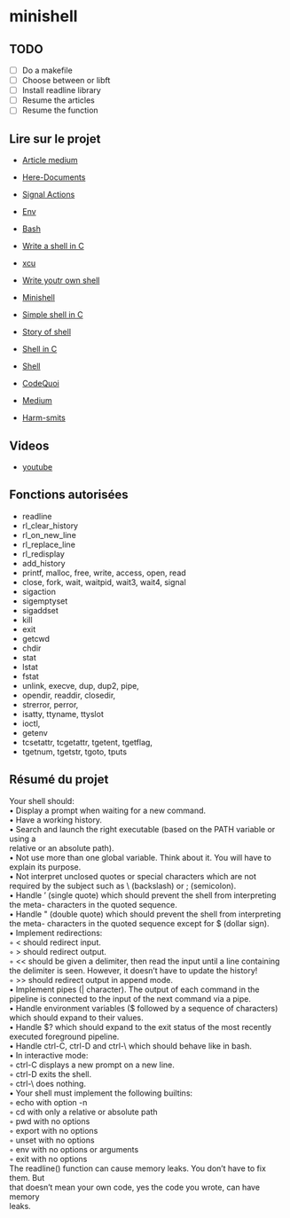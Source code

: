 # minishell

## TODO

- [ ] Do a makefile
- [ ] Choose between or libft
- [ ] Install readline library
- [ ] Resume the articles
- [ ] Resume the function

## Lire sur le projet

- [Article medium](https://m4nnb3ll.medium.com/minishell-building-a-mini-bash-a-42-project-b55a10598218)
- [Here-Documents](https://www.gnu.org/software/bash/manual/bash.html#Here-Documents)
- [Signal Actions](https://www.gnu.org/software/libc/manual/html_node/Initial-Signal-Actions.html)
- [Env](https://www.shell-tips.com/bash/environment-variables/#gsc.tab=0)
- [Bash](https://www.gnu.org/savannah-checkouts/gnu/bash/manual/bash.html)
- [Write a shell in C](https://brennan.io/2015/01/16/write-a-shell-in-c/)

- [xcu](https://pubs.opengroup.org/onlinepubs/009695399/utilities/xcu_chap02.html)
- [Write youtr own shell](https://www.cs.purdue.edu/homes/grr/SystemsProgrammingBook/Book/Chapter5-WritingYourOwnShell.pdf)
- [Minishell](https://adrienblanc.com/projects/42/minishell)
- [Simple shell in C](https://medium.com/swlh/tutorial-to-code-a-simple-shell-in-c-9405b2d3533e)
- [Story of shell](https://medium.com/@romalms10/this-is-the-story-of-a-shell-73686729a650)
- [Shell in C](https://www.geeksforgeeks.org/making-linux-shell-c/)
- [Shell](https://www.cs.cornell.edu/courses/cs414/2004su/homework/shell/shell.html)
- [CodeQuoi](https://www.codequoi.com/en/why-i-no-longer-write-articles-about-42-school-projects/)
- [Medium](https://m4nnb3ll.medium.com/minishell-building-a-mini-bash-a-42-project-b55a10598218)
- [Harm-smits](https://harm-smits.github.io/42docs/projects/minishell)

## Videos

- [youtube](https://www.youtube.com/watch?v=ubt-UjcQUYg)

## Fonctions autorisées

- readline
- rl_clear_history
- rl_on_new_line
- rl_replace_line 
- rl_redisplay
- add_history
- printf, malloc, free, write, access, open, read
- close, fork, wait, waitpid, wait3, wait4, signal
- sigaction
- sigemptyset
- sigaddset
- kill
- exit
- getcwd
- chdir
- stat
- lstat
- fstat
- unlink, execve, dup, dup2, pipe, 
- opendir, readdir, closedir,
- strerror, perror, 
- isatty, ttyname, ttyslot
- ioctl,
- getenv
- tcsetattr, tcgetattr, tgetent, tgetflag,
- tgetnum, tgetstr, tgoto, tputs 

## Résumé du projet

Your shell should:  
• Display a prompt when waiting for a new command.  
• Have a working history.  
• Search and launch the right executable (based on the PATH variable or using a  
relative or an absolute path).  
• Not use more than one global variable. Think about it. You will have to explain
its purpose.  
• Not interpret unclosed quotes or special characters which are not required by the
subject such as \ (backslash) or ; (semicolon).  
• Handle ’ (single quote) which should prevent the shell from interpreting the meta-
characters in the quoted sequence.  
• Handle " (double quote) which should prevent the shell from interpreting the meta-
characters in the quoted sequence except for $ (dollar sign).  
• Implement redirections:  
◦ < should redirect input.  
◦ > should redirect output.  
◦ << should be given a delimiter, then read the input until a line containing the
delimiter is seen. However, it doesn’t have to update the history!  
◦ >> should redirect output in append mode.  
• Implement pipes (| character). The output of each command in the pipeline is
connected to the input of the next command via a pipe.  
• Handle environment variables ($ followed by a sequence of characters) which
should expand to their values.  
• Handle $? which should expand to the exit status of the most recently executed
foreground pipeline.  
• Handle ctrl-C, ctrl-D and ctrl-\ which should behave like in bash.  
• In interactive mode:  
◦ ctrl-C displays a new prompt on a new line.  
◦ ctrl-D exits the shell.  
◦ ctrl-\ does nothing.  
• Your shell must implement the following builtins:  
◦ echo with option -n  
◦ cd with only a relative or absolute path  
◦ pwd with no options  
◦ export with no options  
◦ unset with no options  
◦ env with no options or arguments  
◦ exit with no options  
The readline() function can cause memory leaks. You don’t have to fix them. But  
that doesn’t mean your own code, yes the code you wrote, can have memory  
leaks.  
